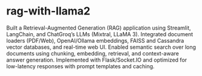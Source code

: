 # rag-with-llama2
Built a Retrieval-Augmented Generation (RAG) application using Streamlit, LangChain, and ChatGroq’s LLMs (Mixtral, LLaMA 3). Integrated document loaders (PDF/Web), OpenAI/Ollama embeddings, FAISS and Cassandra vector databases, and real-time web UI. Enabled semantic search over long documents using chunking, embedding, retrieval, and context-aware answer generation. Implemented with Flask/Socket.IO and optimized for low-latency responses with prompt templates and caching.